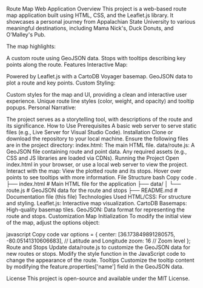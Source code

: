 Route Map Web Application
Overview
This project is a web-based route map application built using HTML, CSS, and the Leaflet.js library. It showcases a personal journey from Appalachian State University to various meaningful destinations, including Mama Nick's, Duck Donuts, and O'Malley's Pub.

The map highlights:

A custom route using GeoJSON data.
Stops with tooltips describing key points along the route.
Features
Interactive Map:

Powered by Leaflet.js with a CartoDB Voyager basemap.
GeoJSON data to plot a route and key points.
Custom Styling:

Custom styles for the map and UI, providing a clean and interactive user experience.
Unique route line styles (color, weight, and opacity) and tooltip popups.
Personal Narrative:

The project serves as a storytelling tool, with descriptions of the route and its significance.
How to Use
Prerequisites
A basic web server to serve static files (e.g., Live Server for Visual Studio Code).
Installation
Clone or download the repository to your local machine.
Ensure the following files are in the project directory:
index.html: The main HTML file.
data/route.js: A GeoJSON file containing route and point data.
Any required assets (e.g., CSS and JS libraries are loaded via CDNs).
Running the Project
Open index.html in your browser, or use a local web server to view the project.
Interact with the map:
View the plotted route and its stops.
Hover over points to see tooltips with more information.
File Structure
bash
Copy code
.
├── index.html             # Main HTML file for the application
├── data/
│   └── route.js           # GeoJSON data for the route and stops
├── README.md              # Documentation file (this file)
Technologies Used
HTML/CSS: For structure and styling.
Leaflet.js: Interactive map visualization.
CartoDB Basemaps: High-quality basemap tiles.
GeoJSON: Data format for representing the route and stops.
Customization
Map Initialization
To modify the initial view of the map, adjust the options object:

javascript
Copy code
var options = {
    center: [36.173849891280575, -80.05141310606683], // Latitude and Longitude
    zoom: 16 // Zoom level
};
Route and Stops
Update data/route.js to customize the GeoJSON data for new routes or stops.
Modify the style function in the JavaScript code to change the appearance of the route.
Tooltips
Customize the tooltip content by modifying the feature.properties['name'] field in the GeoJSON data.

License
This project is open-source and available under the MIT License.

